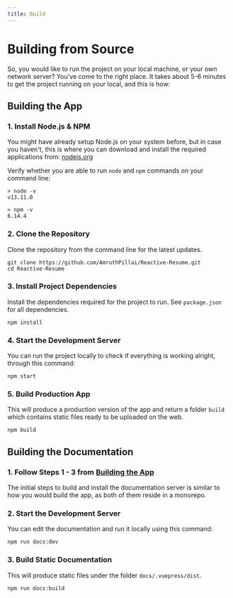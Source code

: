 ```yaml
---
title: Build
---
```


# Building from Source

So, you would like to run the project on your local machine, or your own network server? You've come to the right place. It takes about 5-6 minutes to get the project running on your local, and this is how:

## Building the App

### 1. Install Node.js & NPM

You might have already setup Node.js on your system before, but in case you haven't, this is where you can download and install the required applications from: [nodejs.org ](https://nodejs.org/en/)

Verify whether you are able to run `node` and `npm` commands on your command line:

```
> node -v
v13.11.0

> npm -v
6.14.4
```

### 2. Clone the Repository

Clone the repository from the command line for the latest updates.

```
git clone https://github.com/AmruthPillai/Reactive-Resume.git
cd Reactive-Resume
```

### 3. Install Project Dependencies

Install the dependencies required for the project to run. See `package.json` for all dependencies.

```
npm install
```

### 4. Start the Development Server

You can run the project locally to check if everything is working alright, through this command:

```
npm start
```

### 5. Build Production App

This will produce a production version of the app and return a folder `build` which contains static files ready to be uploaded on the web.
```
npm build
```

## Building the Documentation

### 1. Follow Steps 1 - 3 from [Building the App](#building-the-app)

The initial steps to build and install the documentation server is similar to how you would build the app, as both of them reside in a monorepo.

### 2. Start the Development Server

You can edit the documentation and run it locally using this command:

```
npm run docs:dev
```

### 3. Build Static Documentation

This will produce static files under the folder `docs/.vuepress/dist`.

```
npm run docs:build
```
